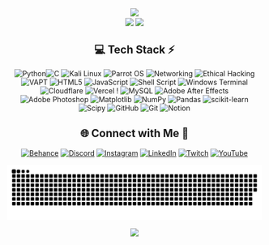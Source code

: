 <!-- Stats -->
<div align="center">
  <img src="https://github-readme-stats.vercel.app/api?username=project-CY033&theme=aura&hide_border=true&include_all_commits=true&count_private=true" width="55%" /> </br>
  <img src="https://github-readme-streak-stats.herokuapp.com/?user=project-CY033&theme=aura&hide_border=true" width="50%" />
  <img src="https://github-readme-stats.vercel.app/api/top-langs/?username=project-CY033&theme=aura&hide_border=true&include_all_commits=true&count_private=true&layout=compact" width="36%" /> </br>
</div>


<!-- Tech Stack -->
<div align="center">
  
## 💻 Tech Stack ⚡
![Python](https://img.shields.io/badge/python-3670A0?style=for-the-badge&logo=python&logoColor=ffdd54)![C](https://img.shields.io/badge/c-%2300599C.svg?style=for-the-badge&logo=c&logoColor=white)    ![Kali Linux](https://img.shields.io/badge/Kali%20Linux-%23302671.svg?style=for-the-badge&logo=kali-linux&logoColor=white)
  ![Parrot OS](https://img.shields.io/badge/Parrot%20OS-%23E50F5A.svg?style=for-the-badge&logo=parrot&logoColor=white)
  ![Networking](https://img.shields.io/badge/Networking-%23007BB5.svg?style=for-the-badge&logo=cisco&logoColor=white)
  ![Ethical Hacking](https://img.shields.io/badge/Ethical%20Hacking-%231BC3A4.svg?style=for-the-badge&logo=hackster&logoColor=white)
  ![VAPT](https://img.shields.io/badge/VAPT-%2316B6FF.svg?style=for-the-badge&logo=security&logoColor=white) 
![HTML5](https://img.shields.io/badge/html5-%23E34F26.svg?style=for-the-badge&logo=html5&logoColor=white) ![JavaScript](https://img.shields.io/badge/javascript-%23323330.svg?style=for-the-badge&logo=javascript&logoColor=%23F7DF1E) ![Shell Script](https://img.shields.io/badge/shell_script-%23121011.svg?style=for-the-badge&logo=gnu-bash&logoColor=white) ![Windows Terminal](https://img.shields.io/badge/Windows%20Terminal-%234D4D4D.svg?style=for-the-badge&logo=windows-terminal&logoColor=white) ![Cloudflare](https://img.shields.io/badge/Cloudflare-F38020?style=for-the-badge&logo=Cloudflare&logoColor=white) ![Vercel](https://img.shields.io/badge/vercel-%23000000.svg?style=for-the-badge&logo=vercel&logoColor=white) ! ![MySQL](https://img.shields.io/badge/mysql-4479A1.svg?style=for-the-badge&logo=mysql&logoColor=white) ![Adobe After Effects](https://img.shields.io/badge/Adobe%20After%20Effects-9999FF.svg?style=for-the-badge&logo=Adobe%20After%20Effects&logoColor=white) ![Adobe Photoshop](https://img.shields.io/badge/adobe%20photoshop-%2331A8FF.svg?style=for-the-badge&logo=adobe%20photoshop&logoColor=white) ![Matplotlib](https://img.shields.io/badge/Matplotlib-%23ffffff.svg?style=for-the-badge&logo=Matplotlib&logoColor=black) ![NumPy](https://img.shields.io/badge/numpy-%23013243.svg?style=for-the-badge&logo=numpy&logoColor=white) ![Pandas](https://img.shields.io/badge/pandas-%23150458.svg?style=for-the-badge&logo=pandas&logoColor=white) ![scikit-learn](https://img.shields.io/badge/scikit--learn-%23F7931E.svg?style=for-the-badge&logo=scikit-learn&logoColor=white) ![Scipy](https://img.shields.io/badge/SciPy-%230C55A5.svg?style=for-the-badge&logo=scipy&logoColor=%white) ![GitHub](https://img.shields.io/badge/github-%23121011.svg?style=for-the-badge&logo=github&logoColor=white) ![Git](https://img.shields.io/badge/git-%23F05033.svg?style=for-the-badge&logo=git&logoColor=white)  ![Notion](https://img.shields.io/badge/Notion-%23000000.svg?style=for-the-badge&logo=notion&logoColor=white)  

</div>


<!-- Socials -->
<div align="center">
  
## 🌐 Connect with Me 🍬
[![Behance](https://img.shields.io/badge/Behance-1769ff?logo=behance&logoColor=white)](https://behance.net/technologyhell) [![Discord](https://img.shields.io/badge/Discord-%237289DA.svg?logo=discord&logoColor=white)]([https://discord.gg/6ME9TDt](https://www.linkedin.com/in/musharraf-khan-914777278))   [![Instagram](https://img.shields.io/badge/Instagram-%23E4405F.svg?logo=Instagram&logoColor=white)](https://www.instagram.com/musharraf__khan_1/?utm_source=ig_web_button_share_sheet) [![LinkedIn](https://img.shields.io/badge/LinkedIn-%230077B5.svg?logo=linkedin&logoColor=white)](https://www.linkedin.com/in/musharraf-khan-914777278) [![Twitch](https://img.shields.io/badge/Twitch-%239146FF.svg?logo=Twitch&logoColor=white)]( https://www.linkedin.com/in/musharraf-khan-914777278)  [![YouTube](https://img.shields.io/badge/YouTube-%23FF0000.svg?logo=YouTube&logoColor=white)](https://www.linkedin.com/in/musharraf-khan-914777278) 

</div>



<!-- Snake -->
<div align="center">
    
  ![snake gif](https://github.com/project-CY033/project-CY033/blob/output/github-snake-dark.svg)
</div>



<!-- Counter -->
<div align="center">
  
  [![](https://visitcount.itsvg.in/api?id=technologyhell&icon=10&color=6)](https://visitcount.itsvg.in)
</div>
